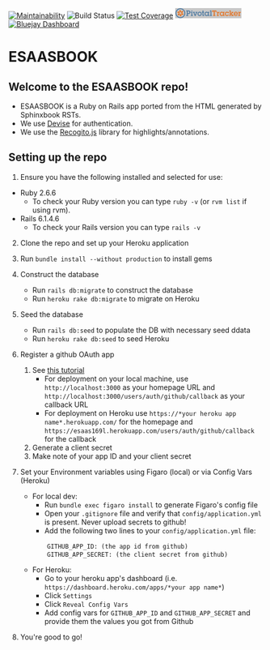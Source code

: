 [![Maintainability](https://api.codeclimate.com/v1/badges/659a72a1faefbcbf7565/maintainability)](https://codeclimate.com/github/ChuanHuoGe/esaasbook/maintainability)
![Build Status](https://github.com/ChuanHuoGe/esaasbook/actions/workflows/main.yml/badge.svg)
[![Test Coverage](https://api.codeclimate.com/v1/badges/659a72a1faefbcbf7565/test_coverage)](https://codeclimate.com/github/ChuanHuoGe/esaasbook/test_coverage)
[![Pivotal Tracker](https://github.com/ChuanHuoGe/esaasbook/blob/master/badge_images/pivotal_tracker_logo.png)](https://www.pivotaltracker.com/n/projects/2553320)
[![Bluejay Dashboard](https://img.shields.io/badge/Bluejay-Dashboard_Interactive_Textbook_for_CS169/ESaaS-blue.svg)](http://dashboard.bluejay.governify.io/dashboard/script/dashboardLoader.js?dashboardURL=https://reporter.bluejay.governify.io/api/v4/dashboards/tpa-CS169L-22-GH-ChuanHuoGe_esaasbook/main)

# ESAASBOOK

## Welcome to the ESAASBOOK repo!
- ESAASBOOK is a Ruby on Rails app ported from the HTML generated by Sphinxbook RSTs.  
- We use [Devise](https://github.com/heartcombo/devise) for authentication.  
- We use the [Recogito.js](https://github.com/recogito/recogito-js) library for highlights/annotations.  


## Setting up the repo

1. Ensure you have the following installed and selected for use:
- Ruby 2.6.6
    - To check your Ruby version you can type `ruby -v` (or `rvm list` if using rvm).
- Rails 6.1.4.6  
    - To check your Rails version you can type `rails -v`


2. Clone the repo and set up your Heroku application


3. Run `bundle install --without production` to install gems


4. Construct the database
    - Run `rails db:migrate` to construct the database
    - Run `heroku rake db:migrate` to migrate on Heroku


5. Seed the database
    - Run `rails db:seed` to populate the DB with necessary seed ddata  
    - Run `heroku rake db:seed` to seed Heroku  


6. Register a github OAuth app
    1.  See [this tutorial](https://docs.github.com/en/developers/apps/building-oauth-apps/creating-an-oauth-app)
        - For deployment on your local machine, use `http://localhost:3000` as your homepage URL and `http://localhost:3000/users/auth/github/callback` as your callback URL
        - For deployment on Heroku use `https://*your heroku app name*.herokuapp.com/` for the homepage and `https://esaas169l.herokuapp.com/users/auth/github/callback` for the callback
    2. Generate a client secret
    3. Make note of your app ID and your client secret


7. Set your Environment variables using Figaro (local) or via Config Vars (Heroku)
    - For local dev: 
        - Run `bundle exec figaro install` to generate Figaro's config file
        - Open your `.gitignore` file and verify that `config/application.yml` is present. Never upload secrets to github!
        - Add the following two lines to your `config/application.yml` file:  
        ```
            GITHUB_APP_ID: (the app id from github)  
            GITHUB_APP_SECRET: (the client secret from github)
        ```
    - For Heroku:
        - Go to your heroku app's dashboard (i.e. `https://dashboard.heroku.com/apps/*your app name*`)
        - Click `Settings`
        - Click `Reveal Config Vars`
        - Add config vars for `GITHUB_APP_ID` and `GITHUB_APP_SECRET` and provide them the values you got from Github


8. You're good to go!
